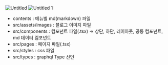 ![Untitled](https://github.com/BLUEDIGM-METAVERSE/bluedigm-metaverse.github.io/assets/45454552/bbac5514-a0d2-421e-855c-7ad1bf3200c4)
![Untitled 1](https://github.com/BLUEDIGM-METAVERSE/bluedigm-metaverse.github.io/assets/45454552/f9941b0c-bdc3-4aa8-8c02-076516f4f396)

- contents : 메뉴별 md(markdown) 파일
- src/assets/images : 블로그 이미지 파일
- src/components : 컴포넌트 파일(.tsx) ⇒ 상단, 하단, 레이아웃, 공통 컴포넌트, md 데이터 컴포넌트
- src/pages : 페이지 파일(.tsx)
- src/styles : css 파일
- src/types : graphql Type 선언

